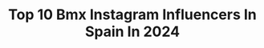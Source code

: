---
title: Top 10 Bmx Instagram Influencers In Spain In 2024
description: >-
  Find top bmx Instagram influencers in Spain in 2024. Most popular hashtags: #bmx #bmxlife #bike #ride.
platform: Instagram
hits: 30
text_top: Analyze the most popular Instagram accounts on inBeat.
text_bottom: Our search engine has 30 Instagram influencers like this in Spain for you to work with.
profiles:
  - username: "alvaro_esquivel_"
    fullname: >-
      ÁLVARO ESQUIVEL
    bio: >-
      Sponsor: @cultcrew 🥇Latin Cup WINNER 2022🇲🇽 🏆Best Trick WINNER 🇫🇷🇨🇴🇬🇹🇵🇦🇪🇸🇸🇻 New video published by DIG BMX 👀👇🏻
    location: "Spain"
    followers: 95048
    engagement: 342
    commentsToLikes: 0.020954
    id: ck6ucd9r8ex5x0j71acp7kkgx
    verified: false
    hashtags: "#alvaroesquivel, #bicicleta, #bmxfamily, #cult"
  - username: "varohernandez"
    fullname: >-
      Varo Hernandez
    bio: >-
      BMX Rider Campeón de España @flybikesbmx @mundocannaes
    location: "Spain"
    followers: 23975
    engagement: 226
    commentsToLikes: 0.035705
    id: ckf5v8m5cnoxi0j232ntxuvat
    verified: false
    hashtags: "#bicycle, #bmx, #flatland, #madrid"
  - username: "esther_cadenas"
    fullname: >-
      Esther Cadenas 🌍
    bio: >-
      SURFING•SURF-SKATE•BMX. (Cuenta administrada por @yoni_cadenas )
    location: "Spain"
    followers: 3806
    engagement: 1235
    commentsToLikes: 0.120018
    id: ck6tt0si67xga0j71lqx9by5v
    verified: false
    hashtags: ""
  - username: "milosz_bmx"
    fullname: >-
      milosz_bmx
    bio: >-
      Bmx + musica = felicidad Colaboraciones: milobmx97@gmail.com Mi canal:
    location: "Spain"
    followers: 27339
    engagement: 312
    commentsToLikes: 0.014844
    id: ck135f47c13r20i19x8vh4t8j
    verified: false
    hashtags: "#new, #sesi, #nuevo, #ride"
  - username: "terewilliamsrider"
    fullname: >-
      Teresa Fernández-Miranda
    bio: >-
      BMX Rider from Spain 🚲💖 @ridetsg @vans_europe @oakleybike @flybikesbmx @dyedbro @herbalife.espana
    location: "Spain"
    followers: 24304
    engagement: 944
    commentsToLikes: 0.117822
    id: ck0u1ty94xxhm0i19n5bkvyrj
    verified: false
    hashtags: "#omraw, #bmx, #bmxgirl, #herbalifeurbanteam"
  - username: "carlaaramiro"
    fullname: >-
      Carla Ramiro ®
    bio: >-
      📍BARCELONA - Platja d’Aro 📍 💖 @rootindustries @skatepro @ghettopda 💖 🛴18yo SCOOTER RIDER 🛴 BMX 🚲 SNOWBOARD 🏂
    location: "Spain"
    followers: 29806
    engagement: 1559
    commentsToLikes: 0.023214
    id: ck8t40fj754ny0j784y151xkb
    verified: false
    hashtags: "#barspin, #1brandinwheels, #pursuitofperfection, #quarantine"
  - username: "jesus_35_bmx"
    fullname: >-
      Jesus Hurtado
    bio: >-
      Sponsors @marsgaming @sweetskendamasespana @alex13_bmx @ropahurtadobmx COLABORACIONES Jesus_20@msn.com
    location: "Spain"
    followers: 9914
    engagement: 841
    commentsToLikes: 0.013703
    id: ck6touqzcg7ua0j71htaqgzys
    verified: false
    hashtags: "#bmxlife, #hurtadobmx, #bmxallday, #bmx4life"
  - username: "erickponcebmx"
    fullname: >-
      ErIcK pOnCe
    bio: >-
      RIDE BMX ..🇪🇸BCN ... 🇧🇴STC RideOrdie❗️ erickbmxponce@gmail.com @piratebmx @ridetsg @rawsuperdrink
    location: "Spain"
    followers: 10863
    engagement: 943
    commentsToLikes: 0.032690
    id: ck0u1u32hxy440i19ki5220ue
    verified: false
    hashtags: "#family, #lapomabikepark, #rawsuperdrink, #fly"
  - username: "anthonyperrin__"
    fullname: >-
      Anthony Perrin
    bio: >-
      🌀 @vans_europe @vansbmx66 @federalbikes @mariejadecrew @dubbmx @bmxavenue
    location: "Spain"
    followers: 52259
    engagement: 696
    commentsToLikes: 0.008890
    id: ck0tvbta0aqnn0i19qv71yb09
    verified: true
    hashtags: "#bmx, #fts, #love, #federalbikes"
  - username: "joan.albert.bmx"
    fullname: >-
      Joan Albert
    bio: >-
      ▪About Me My name is Joan and I'm 21 years old. I'm BMX rider from Ibiza,Spain. 🇪🇸 ▪Sponsors @taggisar @taggisaruk
    location: "Spain"
    followers: 2470
    engagement: 984
    commentsToLikes: 0.045451
    id: ck8syawgrkbae0j78g57391rc
    verified: false
    hashtags: "#spain, #rider, #bikepark, #ride"
---